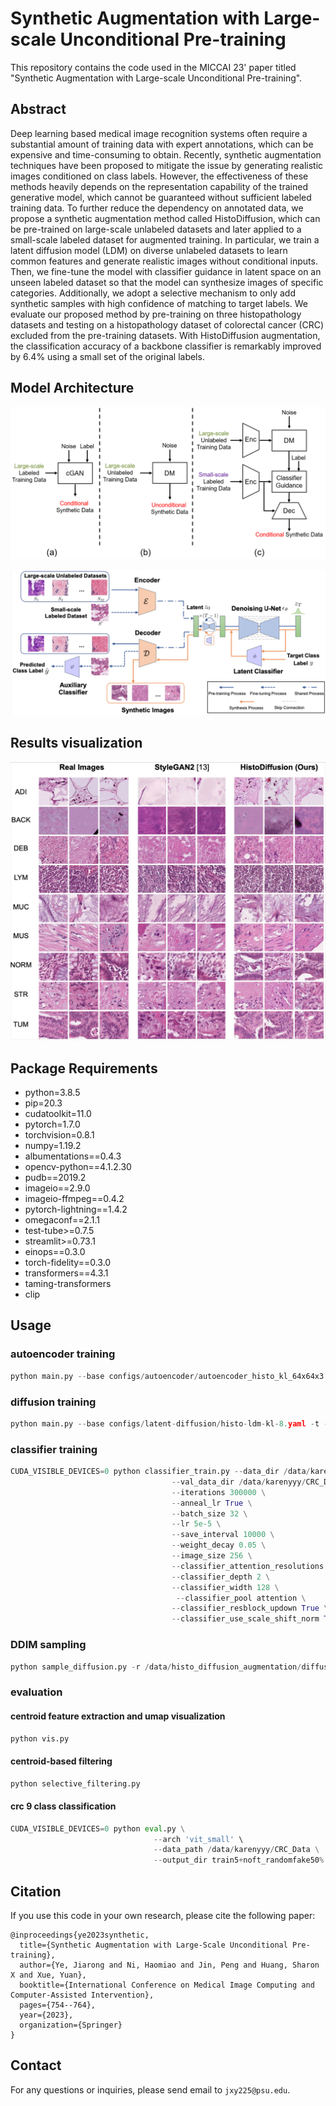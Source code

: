 # Synthetic Augmentation with Large-scale Unconditional Pre-training

This repository contains the code used in the MICCAI 23' paper titled "Synthetic Augmentation with Large-scale
Unconditional Pre-training".

## Abstract

Deep learning based medical image recognition systems often require a substantial amount of training data with expert annotations, which can be expensive and time-consuming to obtain. Recently, synthetic augmentation techniques have been proposed to mitigate the issue by generating realistic images conditioned on class labels. However, the effectiveness of these methods heavily depends on the representation capability of the trained generative model, which cannot be guaranteed without sufficient labeled training data. To further reduce the dependency on annotated data, we propose a synthetic augmentation method called HistoDiffusion, which can be pre-trained on large-scale unlabeled datasets and later applied to a small-scale labeled dataset for augmented training. In particular, we train a latent diffusion model (LDM) on diverse unlabeled datasets to learn common features and generate realistic images without conditional inputs. Then, we fine-tune the model
with classifier guidance in latent space on an unseen labeled dataset so that the model can synthesize images of specific categories. Additionally, we adopt a selective mechanism to only add synthetic samples with high confidence of matching to target labels. We evaluate our proposed method by pre-training on three histopathology datasets and testing on a histopathology dataset of colorectal cancer (CRC) excluded from the pre-training datasets. With HistoDiffusion augmentation, the classification accuracy of a backbone classifier is remarkably improved by 6.4% using a small set of the original labels.

## Model Architecture
![](imgs/framework.png)

![](imgs/architecture.png)


## Results visualization

![](imgs/syn_results.png)



## Package Requirements

  - python=3.8.5
  - pip=20.3
  - cudatoolkit=11.0
  - pytorch=1.7.0
  - torchvision=0.8.1
  - numpy=1.19.2
  - albumentations==0.4.3
  - opencv-python==4.1.2.30
  - pudb==2019.2
  - imageio==2.9.0
  - imageio-ffmpeg==0.4.2
  - pytorch-lightning==1.4.2
  - omegaconf==2.1.1
  - test-tube>=0.7.5
  - streamlit>=0.73.1
  - einops==0.3.0
  - torch-fidelity==0.3.0
  - transformers==4.3.1
  - taming-transformers
  - clip

## Usage

### autoencoder training

```python
python main.py --base configs/autoencoder/autoencoder_histo_kl_64x64x3.yaml -t --gpus 0,1,2,3
```


### diffusion training 

```python
python main.py --base configs/latent-diffusion/histo-ldm-kl-8.yaml -t --gpus 0,1,2,3
```


### classifier training

```python
CUDA_VISIBLE_DEVICES=0 python classifier_train.py --data_dir /data/karenyyy/CRC_Data/train5 \
                                    --val_data_dir /data/karenyyy/CRC_Data/val \
                                    --iterations 300000 \
                                    --anneal_lr True \
                                    --batch_size 32 \
                                    --lr 5e-5 \
                                    --save_interval 10000 \
                                    --weight_decay 0.05 \
                                    --image_size 256 \
                                    --classifier_attention_resolutions 32,16 \
                                    --classifier_depth 2 \
                                    --classifier_width 128 \
                                     --classifier_pool attention \
                                    --classifier_resblock_updown True \
                                    --classifier_use_scale_shift_norm True
```


### DDIM sampling

```python
python sample_diffusion.py -r /data/histo_diffusion_augmentation/diffusion_model.ckpt -n 10 -c 10
```


### evaluation 


#### centroid feature extraction and umap visualization 

```python
python vis.py
```


#### centroid-based filtering

```python
python selective_filtering.py
```


#### crc 9 class classification

```python
CUDA_VISIBLE_DEVICES=0 python eval.py \
                                --arch 'vit_small' \
                                --data_path /data/karenyyy/CRC_Data \
                                --output_dir train5+noft_randomfake50%
```



## Citation

If you use this code in your own research, please cite the following paper:

```
@inproceedings{ye2023synthetic,
  title={Synthetic Augmentation with Large-Scale Unconditional Pre-training},
  author={Ye, Jiarong and Ni, Haomiao and Jin, Peng and Huang, Sharon X and Xue, Yuan},
  booktitle={International Conference on Medical Image Computing and Computer-Assisted Intervention},
  pages={754--764},
  year={2023},
  organization={Springer}
}
```


## Contact

For any questions or inquiries, please send email to `jxy225@psu.edu`.
